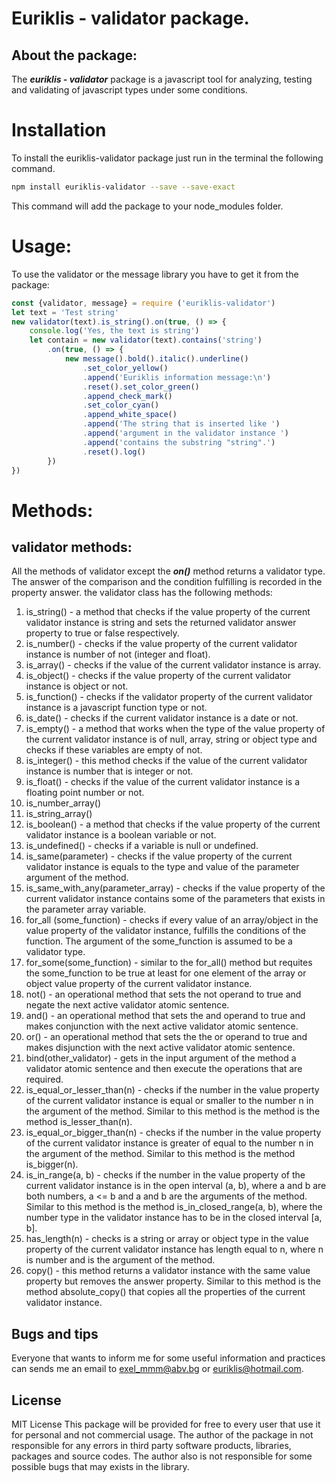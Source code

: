 # Euriklis - validator package.

## About the package:

The ***euriklis - validator*** package is a javascript tool for analyzing, testing and validating of javascript types under some conditions. 
# Installation

To install the euriklis-validator package just run in the terminal the following command.

```sh
npm install euriklis-validator --save --save-exact
```

This command will add the package to your node_modules folder.

# Usage:

To use the validator or the message library you have to get it from the package:

```js
const {validator, message} = require ('euriklis-validator')
let text = 'Test string'
new validator(text).is_string().on(true, () => {
    console.log('Yes, the text is string')
    let contain = new validator(text).contains('string')
        .on(true, () => {
            new message().bold().italic().underline()
                .set_color_yellow()
                .append('Euriklis information message:\n')
                .reset().set_color_green()
                .append_check_mark()
                .set_color_cyan()
                .append_white_space()
                .append('The string that is inserted like ')
                .append('argument in the validator instance ')
                .append('contains the substring "string".')
                .reset().log()
        })
})
```

# Methods:

## validator methods:
All the methods of validator except the ***on()*** method returns a validator type. The answer of the comparison and the condition fulfilling is recorded in the property answer.
the validator class has the following methods:
1. is_string() - a method that checks if the value property of the current validator instance is string and sets the returned validator answer property to true or false respectively.
2. is_number() - checks if the value property of the current validator instance is number of not (integer and float).
3. is_array() - checks if the value of the current validator instance is array.
4. is_object() - checks if the value property of the current validator instance is object or not.
5. is_function() - checks if the validator property of the current validator instance is a javascript function type or not.
6. is_date() - checks if the current validator instance is a date or not.
7. is_empty() - a method that works when the type of the value property of the current validator instance is of null, array, string or object type and checks if these variables are empty of not.
8. is_integer() - this method checks if the value of the current validator instance is number that is integer or not.
9. is_float() - checks if the value of the current validator instance is a floating point number or not.
10. is_number_array()
11. is_string_array()
12. is_boolean() - a method that checks if the value property of the current validator instance is a boolean variable or not.
13. is_undefined() - checks if a variable is null or undefined.
14. is_same(parameter) - checks if the value property of the current validator instance is equals to the type and value of the parameter argument of the method.
15. is_same_with_any(parameter_array) - checks if the value property of the current validator instance contains some of the parameters that exists in the parameter array variable.
16. for_all (some_function) - checks if every value of an array/object in the value property of the validator instance, fulfills the conditions of the function. The argument of the some_function is assumed to be a validator type.
17. for_some(some_function) - similar to the for_all() method but requites the some_function to be true at least for one element of the array or object value property of the current validator instance.
18. not() - an operational method that sets the not operand to true and negate the next active validator atomic sentence.
19. and() - an operational method that sets the and operand to true and makes conjunction with the next active validator atomic sentence.
20. or() - an operational method that sets the the or operand to true and makes disjunction with the next active validator atomic sentence.
21. bind(other_validator) - gets in the input argument of the method a validator atomic sentence and then execute the operations that are required.
22. is_equal_or_lesser_than(n) - checks if the number in the value property of the current validator instance is equal or smaller to the number n in the argument of the method. Similar to this method is the method is the method is_lesser_than(n).
23. is_equal_or_bigger_than(n) - checks if the number in the value property of the current validator instance is greater of equal to the number n in the argument of the method. Similar to this method is the method is_bigger(n).
24. is_in_range(a, b) - checks if the number in the value property of the current validator instance is in the open interval (a, b), where a and b are both numbers, a <= b and a and b are the arguments of the method. Similar to this method is the method is_in_closed_range(a, b), where the number type in the validator instance has to be in the closed interval [a, b].
25. has_length(n) - checks is a string or array or object type in the value property of the current validator instance has length equal to n, where n is number and is the argument of the method.
26. copy() - this method returns a validator instance with the same value property but removes the answer property. Similar to this method is the method absolute_copy() that copies all the properties of the current validator instance. 

## Bugs and tips

Everyone that wants to inform me for some useful information and practices can sends me an email to exel_mmm@abv.bg or euriklis@hotmail.com. 

## License
MIT License
This package will be provided for free to every user that use it for personal and not commercial usage. The author of the package in not responsible for any errors in third party software products, libraries, packages and source codes. The author also is not responsible for some possible bugs that may exists in the library.
